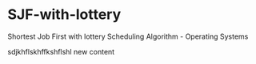 # SJF-with-lottery
Shortest Job First with lottery Scheduling Algorithm - Operating Systems 


  


  sdjkhflskhffkshflshl new content